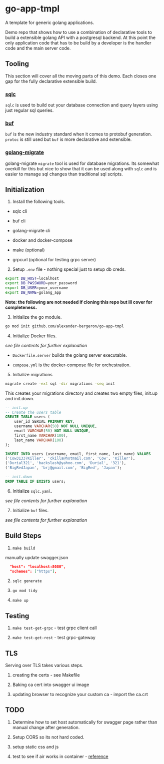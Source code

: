 # go-app-tmpl
A template for generic golang applications.

Demo repo that shows how to use a combination of declarative tools to build a extensible golang API with a postgresql backend. At this point the only application code that has to be build by a developer is the handler code and the main server code.

## Tooling

This section will cover all the moving parts of this demo. Each closes one gap for the fully declarative extensible build.

### [sqlc]("https://sqlc.dev/")

`sqlc` is used to build out your database connection and query layers using just regular sql queries. 

### [buf]("https://github.com/bufbuild/buf")

`buf` is the new industry standard when it comes to protobuf generation. `protoc` is still used but `buf` is more declarative and extensible.

### [golang-migrate]("https://github.com/golang-migrate/migrate")

golang-migrate `migrate` tool is used for database migrations. Its somewhat overkill for this but nice to show that it can be used along with `sqlc` and is easier to manage sql changes than traditional sql scripts.

## Initialization

1. Install the following tools.

- sqlc cli

- buf cli

- golang-migrate cli

- docker and docker-compose

- make (optional)

- grpcurl (optional for testing grpc server)

2. Setup `.env` file - nothing special just to setup db creds.

```bash
export DB_HOST=localhost
export DB_PASSWORD=your_password
export DB_USER=your_username
export DB_NAME=golang_app
```

**Note: the following are not needed if cloning this repo but ill cover for completeness.**

3. Initialize the go module.

```bash
go mod init github.com/alexander-bergeron/go-app-tmpl
```

4. Initialize Docker files. 

_see file contents for further explanation_

- `Dockerfile.server` builds the golang server executable.

- `compose.yml` is the docker-compose file for orchestration.

5. Initialize migrations

```bash
migrate create -ext sql -dir migrations -seq init
```

This creates your migrations directory and creates two empty files, init.up and init.down.

```sql
-- init.up
-- Create the users table
CREATE TABLE users (
    user_id SERIAL PRIMARY KEY,
    username VARCHAR(50) NOT NULL UNIQUE,
    email VARCHAR(50) NOT NULL UNIQUE,
    first_name VARCHAR(100),
    last_name VARCHAR(100)
);

INSERT INTO users (username, email, first_name, last_name) VALUES
('Cow31337Killer', 'ckilla@hotmail.com', 'Cow', 'Killer'),
('Durial321', 'backslash@yahoo.com', 'Durial', '321'),
('BigRedJapan', 'brj@gmail.com', 'BigRed', 'Japan');
```

```sql
-- init.down
DROP TABLE IF EXISTS users;
```

6. Initialize `sqlc.yaml`.

_see file contents for further explanation_

7. Initialize `buf` files.

_see file contents for further explanation_

## Build Steps

1. `make build`

manually update swagger.json

```json
  "host": "localhost:8080",
  "schemes": ["https"],
```

2. `sqlc generate`

3. `go mod tidy`

4. `make up`

## Testing

1. `make test-get-grpc` - test grpc client call

2. `make test-get-rest` - test grpc-gateway

## TLS

Serving over TLS takes various steps.

1. creating the certs - see Makefile

2. Baking ca cert into swagger ui image

3. updating browser to recognize your custom ca - import the ca.crt

## TODO

1. Determine how to set host automatically for swagger page rather than manual change after generation.

2. Setup CORS so its not hard coded.

3. setup static css and js

4. test to see if air works in container - [reference](https://afarid.medium.com/golang-hot-reloading-using-docker-and-air-b6da91293cd9)
